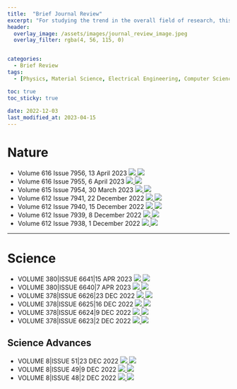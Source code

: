 ```yaml
---
title:  "Brief Journal Review"
excerpt: "For studying the trend in the overall field of research, this is the personal review after briefly studying the journal serires: Nature & Science"
header:
  overlay_image: /assets/images/journal_review_image.jpeg
  overlay_filter: rgba(4, 56, 115, 0)


categories:
  - Brief Review
tags:
  - [Physics, Material Science, Electrical Engineering, Computer Science]

toc: true
toc_sticky: true
 
date: 2022-12-03
last_modified_at: 2023-04-15
---
```


# Nature
- Volume 616 Issue 7956, 13 April 2023 <a href="https://www.nature.com/nature/volumes/616/issues/7956"> <img src="https://img.shields.io/badge/Nature-Link-lightgrey"> </a> <a href="https://q-inho.github.io/brief%20review/Nature-volume-616-issue-7956/"> <img src="https://img.shields.io/badge/-Review%20Blog-181717?logo=GitHub"> </a>
- Volume 616 Issue 7955, 6 April 2023 <a href="https://www.nature.com/nature/volumes/616/issues/7955"> <img src="https://img.shields.io/badge/Nature-Link-lightgrey"> </a> <a href="https://q-inho.github.io/brief%20review/Nature-volume-616-issue-7955/"> <img src="https://img.shields.io/badge/-Review%20Blog-181717?logo=GitHub"> </a>
- Volume 615 Issue 7954, 30 March 2023 <a href="https://www.nature.com/nature/volumes/615/issues/7954"> <img src="https://img.shields.io/badge/Nature-Link-lightgrey"> </a> <a href="https://q-inho.github.io/brief%20review/Nature-volume-615-issue-7954/"> <img src="https://img.shields.io/badge/-Review%20Blog-181717?logo=GitHub"> </a>
- Volume 612 Issue 7941, 22 December 2022 <a href="https://www.nature.com/nature/volumes/612/issues/7941"> <img src="https://img.shields.io/badge/Nature-Link-lightgrey"> </a>  <a href="https://q-inho.github.io/brief%20review/Nature-volume-612-issue-7941/"> <img src="https://img.shields.io/badge/-Review%20Blog-181717?logo=GitHub"> </a>
- Volume 612 Issue 7940, 15 December 2022 <a href="https://www.nature.com/nature/volumes/612/issues/7940"> <img src="https://img.shields.io/badge/Nature-Link-lightgrey"> </a>  <a href="https://q-inho.github.io/brief%20review/Nature-volume-612-issue-7940/"> <img src="https://img.shields.io/badge/-Review%20Blog-181717?logo=GitHub"> </a>
- Volume 612 Issue 7939, 8 December 2022 <a href="https://www.nature.com/nature/volumes/612/issues/7939"> <img src="https://img.shields.io/badge/Nature-Link-lightgrey"> </a>  <a href="https://q-inho.github.io/brief%20review/Nature-volume-612-issue-7939/"> <img src="https://img.shields.io/badge/-Review%20Blog-181717?logo=GitHub"> </a>
- Volume 612 Issue 7938, 1 December 2022 <a href="https://www.nature.com/nature/volumes/612/issues/7938"> <img src="https://img.shields.io/badge/Nature-Link-lightgrey"> </a>  <a href="https://q-inho.github.io/brief%20review/Nature-volume-612-issue-7938/"> <img src="https://img.shields.io/badge/-Review%20Blog-181717?logo=GitHub"> </a>

---

# Science
- VOLUME 380\|ISSUE 6641\|15 APR 2023 <a href="https://www.science.org/toc/science/380/6641"> <img src="https://img.shields.io/badge/Science-Link-lightgrey"> </a> <a href="https://q-inho.github.io/brief%20review/Science-volume-380-issue-6641/"> <img src="https://img.shields.io/badge/-Review%20Blog-181717?logo=GitHub"> </a>
- VOLUME 380\|ISSUE 6640\|7 APR 2023 <a href="https://www.science.org/toc/science/380/6640"> <img src="https://img.shields.io/badge/Science-Link-lightgrey"> </a> <a href="https://q-inho.github.io/brief%20review/Science-volume-380-issue-6640/"> <img src="https://img.shields.io/badge/-Review%20Blog-181717?logo=GitHub"> </a>
- VOLUME 378\|ISSUE 6626\|23 DEC 2022 <a href="https://www.science.org/toc/science/378/6626"> <img src="https://img.shields.io/badge/Science-Link-lightgrey"> </a> <a href="https://q-inho.github.io/brief%20review/Science-volume-378-issue-6626/"> <img src="https://img.shields.io/badge/-Review%20Blog-181717?logo=GitHub"> </a>
- VOLUME 378\|ISSUE 6625\|16 DEC 2022 <a href="https://www.science.org/toc/science/378/6625"> <img src="https://img.shields.io/badge/Science-Link-lightgrey"> </a> <a href="https://q-inho.github.io/brief%20review/Science-volume-378-issue-6625/"> <img src="https://img.shields.io/badge/-Review%20Blog-181717?logo=GitHub"> </a>
- VOLUME 378\|ISSUE 6624\|9 DEC 2022 <a href="https://www.science.org/toc/science/378/6624"> <img src="https://img.shields.io/badge/Science-Link-lightgrey"> </a> <a href="https://q-inho.github.io/brief%20review/Science-volume-378-issue-6624/"> <img src="https://img.shields.io/badge/-Review%20Blog-181717?logo=GitHub"> </a>
- VOLUME 378\|ISSUE 6623\|2 DEC 2022 <a href="https://www.science.org/toc/science/378/6623"> <img src="https://img.shields.io/badge/Science-Link-lightgrey"> </a> <a href="https://q-inho.github.io/brief%20review/Science-volume-378-issue-6623/"> <img src="https://img.shields.io/badge/-Review%20Blog-181717?logo=GitHub"> </a>

## Science Advances
- VOLUME 8\|ISSUE 51\|23 DEC 2022 <a href="https://www.science.org/toc/sciadv/8/51"> <img src="https://img.shields.io/badge/Science%20Advances-Link-lightgrey"> </a> <a href="https://q-inho.github.io/brief%20review/Science-Advances-volume-8-issue-51/"> <img src="https://img.shields.io/badge/-Review%20Blog-181717?logo=GitHub"> </a>
- VOLUME 8\|ISSUE 49\|9 DEC 2022 <a href="https://www.science.org/toc/sciadv/8/49"> <img src="https://img.shields.io/badge/Science%20Advances-Link-lightgrey"> </a> <a href="https://q-inho.github.io/brief%20review/Science-Advances-volume-8-issue-49/"> <img src="https://img.shields.io/badge/-Review%20Blog-181717?logo=GitHub"> </a>
- VOLUME 8\|ISSUE 48\|2 DEC 2022 <a href="https://www.science.org/toc/sciadv/8/48"> <img src="https://img.shields.io/badge/Science%20Advances-Link-lightgrey"> </a> <a href="https://q-inho.github.io/brief%20review/Science-Advances-volume-8-issue-48/"> <img src="https://img.shields.io/badge/-Review%20Blog-181717?logo=GitHub"> </a>
